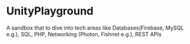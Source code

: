 # UnityPlayground
A sandbox that to dive into tech areas like Databases(Firebase, MySQL e.g.), SQL, PHP, Networking (Photon, Fishnet e.g.), REST APIs
